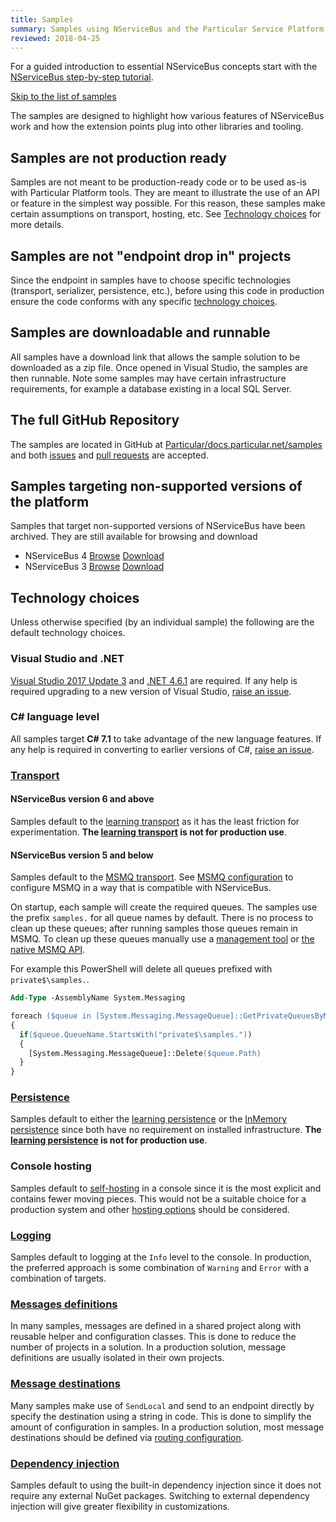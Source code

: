 ```yaml
---
title: Samples
summary: Samples using NServiceBus and the Particular Service Platform 
reviewed: 2018-04-25
---
```


For a guided introduction to essential NServiceBus concepts start with the [NServiceBus step-by-step tutorial](/tutorials/nservicebus-step-by-step/).

[Skip to the list of samples](#related-samples)

The samples are designed to highlight how various features of NServiceBus work and how the extension points plug into other libraries and tooling.


## Samples are not production ready

Samples are not meant to be production-ready code or to be used as-is with Particular Platform tools. They are meant to illustrate the use of an API or feature in the simplest way possible. For this reason, these samples make certain assumptions on transport, hosting, etc. See [Technology choices](#technology-choices) for more details.


## Samples are not "endpoint drop in" projects

Since the endpoint in samples have to choose specific technologies (transport, serializer, persistence, etc.), before using this code in production ensure the code conforms with any specific [technology choices](./endpoint-configuration/).


## Samples are downloadable and runnable

All samples have a download link that allows the sample solution to be downloaded as a zip file. Once opened in Visual Studio, the samples are then runnable. Note some samples may have certain infrastructure requirements, for example a database existing in a local SQL Server.


## The full GitHub Repository

The samples are located in GitHub at [Particular/docs.particular.net/samples](https://github.com/Particular/docs.particular.net/tree/master/samples) and both [issues](https://github.com/Particular/docs.particular.net/issues) and [pull requests](https://help.github.com/articles/using-pull-requests/) are accepted.


## Samples targeting non-supported versions of the platform

Samples that target non-supported versions of NServiceBus have been archived. They are still available for browsing and download

 * NServiceBus 4 [Browse](https://github.com/Particular/docs.particular.net/tree/Version4Samples/samples) [Download](https://github.com/Particular/docs.particular.net/archive/Version4Samples.zip)
 * NServiceBus 3 [Browse](https://github.com/Particular/docs.particular.net/tree/Version3Samples/samples) [Download](https://github.com/Particular/docs.particular.net/archive/Version3Samples.zip)


## Technology choices

Unless otherwise specified (by an individual sample) the following are the default technology choices.


### Visual Studio and .NET

[Visual Studio 2017 Update 3](https://www.visualstudio.com/en-us/news/releasenotes/vs2017-relnotes) and [.NET 4.6.1](https://www.microsoft.com/en-au/download/details.aspx?id=49981) are required. If any help is required upgrading to a new version of Visual Studio, [raise an issue](https://github.com/Particular/docs.particular.net/issues).


### C# language level

All samples target **C# 7.1** to take advantage of the new language features. If any help is required in converting to earlier versions of C#, [raise an issue](https://github.com/Particular/docs.particular.net/issues).


### [Transport](/transports/)


#### NServiceBus version 6 and above

Samples default to the [learning transport](/transports/learning/) as it has the least friction for experimentation. **The [learning transport](/transports/learning/) is not for production use**.


#### NServiceBus version 5 and below

Samples default to the [MSMQ transport](/transports/msmq/). See [MSMQ configuration](/transports/msmq/#msmq-configuration) to configure MSMQ in a way that is compatible with NServiceBus.

On startup, each sample will create the required queues. The samples use the prefix `samples.` for all queue names by default. There is no process to clean up these queues; after running samples those queues remain in MSMQ. To clean up these queues manually use a [management tool](/transports/msmq/viewing-message-content-in-msmq.md) or [the native MSMQ API](/transports/msmq/operations-scripting.md#delete-queues).

For example this PowerShell will delete all queues prefixed with `private$\samples.`.

```ps
Add-Type -AssemblyName System.Messaging

foreach ($queue in [System.Messaging.MessageQueue]::GetPrivateQueuesByMachine("."))
{
  if($queue.QueueName.StartsWith("private$\samples."))
  {
    [System.Messaging.MessageQueue]::Delete($queue.Path)
  }
}
```


### [Persistence](/persistence/)

Samples default to either the [learning persistence](/persistence/learning/) or the [InMemory persistence](/persistence/in-memory.md) since both have no requirement on installed infrastructure. **The [learning persistence](/persistence/learning/) is not for production use**.


### Console hosting

Samples default to [self-hosting](/nservicebus/hosting/) in a console since it is the most explicit and contains fewer moving pieces. This would not be a suitable choice for a production system and other [hosting options](/nservicebus/hosting/) should be considered.


### [Logging](/nservicebus/logging/)

Samples default to logging at the `Info` level to the console. In production, the preferred approach is some combination of `Warning` and `Error` with a combination of targets.


### [Messages definitions](/nservicebus/messaging/messages-events-commands.md)

In many samples, messages are defined in a shared project along with reusable helper and configuration classes. This is done to reduce the number of projects in a solution. In a production solution, message definitions are usually isolated in their own projects.


### [Message destinations](/nservicebus/messaging/routing.md)

Many samples make use of `SendLocal` and send to an endpoint directly by specify the destination using a string in code. This is done to simplify the amount of configuration in samples. In a production solution, most message destinations should be defined via [routing configuration](/nservicebus/messaging/routing.md).


### [Dependency injection](/nservicebus/dependency-injection/)

Samples default to using the built-in dependency injection since it does not require any external NuGet packages. Switching to external dependency injection will give greater flexibility in customizations.
